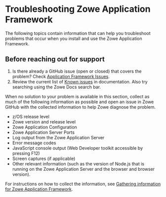 # Troubleshooting Zowe Application Framework

The following topics contain information that can help you troubleshoot problems that occur when you install and use the Zowe Application Framework. 

## Before reaching out for support

1. Is there already a GitHub issue (open or closed) that covers the problem? Check [Application Framework Issues](https://github.com/zowe/zlux/issues).
2. Review the current list of [Known issues](app-known-issues.md) in documentation. Also try searching using the Zowe Docs search bar.

When no solution to your problem is available in this section, collect as much of the following information as possible and open an issue in Zowe GitHub with the collected information to help Zowe diagnose the problem. 

 - z/OS release level
 - Zowe version and release level
 - Zowe Application Configuration
 - Zowe Application Server Ports 
 - Log output from the Zowe Application Server
 - Error message codes
 - JavaScript console output (Web Developer toolkit accessible by pressing F12)
 - Screen captures (if applicable)
 - Other relevant information (such as the version of Node.js that is running on the Zowe Application Server and the browser and browser version).

 For instructions on how to collect the information, see [Gathering information for Zowe Application Framework](app-mustgather.md).
